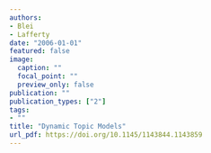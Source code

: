 ```yaml
---
authors:
- Blei
- Lafferty
date: "2006-01-01"
featured: false
image:
  caption: ""
  focal_point: ""
  preview_only: false
publication: ""
publication_types: ["2"]
tags:
- ""
title: "Dynamic Topic Models"
url_pdf: https://doi.org/10.1145/1143844.1143859
---
```

